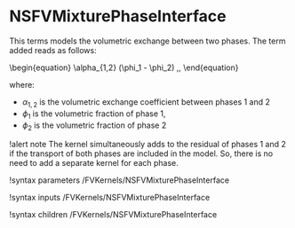 # NSFVMixturePhaseInterface

This terms models the volumetric exchange between two phases.
The term added reads as follows:

\begin{equation}
  \alpha_{1,2} (\phi_1 - \phi_2) \,,
\end{equation}

where:

- $\alpha_{1,2}$ is the volumetric exchange coefficient between phases 1 and 2
- $\phi_1$ is the volumetric fraction of phase 1,
- $\phi_2$ is the volumetric fraction of phase 2

!alert note
The kernel simultaneously adds to the residual of phases 1 and 2 if the transport
of both phases are included in the model. So, there is no need to add a separate
kernel for each phase.

!syntax parameters /FVKernels/NSFVMixturePhaseInterface

!syntax inputs /FVKernels/NSFVMixturePhaseInterface

!syntax children /FVKernels/NSFVMixturePhaseInterface
